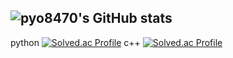 
<!--
**pyo8470/pyo8470** is a ✨ _special_ ✨ repository because its `README.md` (this file) appears on your GitHub profile.

Here are some ideas to get you started:

- 🔭 I’m currently working on ...
- 🌱 I’m currently learning ...
- 👯 I’m looking to collaborate on ...
- 🤔 I’m looking for help with ...
- 💬 Ask me about ...
- 📫 How to reach me: ...
- 😄 Pronouns: ...
- ⚡ Fun fact: ...
-->

![pyo8470's GitHub stats](https://github-readme-stats.vercel.app/api?username=pyo8470&show_icons=true&theme=radical)
---
python
[![Solved.ac Profile](http://mazassumnida.wtf/api/v2/generate_badge?boj=pyo8470)](https://solved.ac/pyo8470
)
c++
[![Solved.ac Profile](http://mazassumnida.wtf/api/v2/generate_badge?boj=cgantro)](https://solved.ac/cgantro
)
